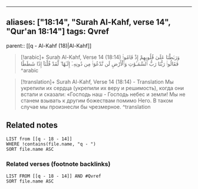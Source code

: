 
---
aliases: ["18:14", "Surah Al-Kahf, verse 14", "Qur'an 18:14"]
tags: Qvref
---

parent:: [[q - Al-Kahf (18)|Al-Kahf]]

> [!arabic]+ Surah Al-Kahf, Verse 14 (18:14)
> <span class="quran-arabic">وَرَبَطْنَا عَلَىٰ قُلُوبِهِمْ إِذْ قَامُوا۟ فَقَالُوا۟ رَبُّنَا رَبُّ ٱلسَّمَـٰوَٰتِ وَٱلْأَرْضِ لَن نَّدْعُوَا۟ مِن دُونِهِۦٓ إِلَـٰهًا ۖ لَّقَدْ قُلْنَآ إِذًا شَطَطًا</span>
^arabic

> [!translation]+ Surah Al-Kahf, Verse 14 (18:14) - Translation
> Мы укрепили их сердца (укрепили их веру и решимость), когда они встали и сказали: «Господь наш - Господь небес и земли! Мы не станем взывать к другим божествам помимо Него. В таком случае мы произнесли бы чрезмерное.
^translation



## Related notes
```dataview
LIST from [[q - 18 - 14]]
WHERE !contains(file.name, "q - ")
SORT file.name ASC
```

### Related verses (footnote backlinks)
```dataview
LIST FROM [[q - 18 - 14]] AND #Qvref
SORT file.name ASC
```


